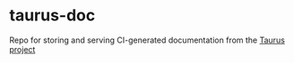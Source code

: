 # taurus-doc
Repo for storing and serving CI-generated documentation from the [Taurus project](https://github.com/taurus-org/taurus)
